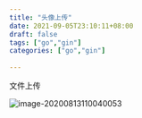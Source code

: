 ```yaml
---
title: "头像上传"
date: 2021-09-05T23:10:11+08:00
draft: false
tags: ["go","gin"]
categories: ["go","gin"]
 
---
```



文件上传



![image-20200813110040053](https://mxszs.oss-cn-beijing.aliyuncs.com/img/image-20200813110040053.png)